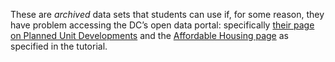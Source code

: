 These are *archived* data sets that students can use if, for some reason, they have problem accessing the DC’s open data portal: specifically [their page on Planned Unit Developments](https://opendata.dc.gov/datasets/planned-unit-development-puds) and the [Affordable Housing page](https://opendata.dc.gov/datasets/affordable-housing) as specified in the tutorial. 
